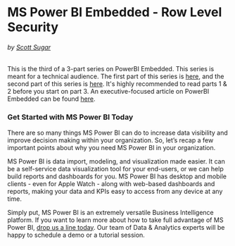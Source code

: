 # MS Power BI Embedded - Row Level Security
###### by [Scott Sugar](https://linkedin.com/in/scottsugar)

This is the third of a 3-part series on PowerBI Embedded.  This series is meant for a technical audience.  The first part of this series is [here](./Embedded-tech-part1.md), and the second part of this series is [here](./Embedded-tech-part2.md).  It's highly recommended to read parts 1 & 2 before you start on part 3.  An executive-focused article on PowerBI Embedded can be found [here](./Embedded-exec.md).

### Get Started with MS Power BI Today
There are so many things MS Power BI can do to increase data visibility and improve decision making within your organization. So, let’s recap a few important points about why you need MS Power BI in your organization.

MS Power BI is data import, modeling, and visualization made easier.  It can be a self-service data visualization tool for your end-users, or we can help build reports and dashboards for you.  MS Power BI has desktop and mobile clients - even for Apple Watch - along with web-based dashboards and reports, making your data and KPIs easy to access from any device at any time.

Simply put, MS Power BI is an extremely versatile Business Intelligence platform. If you want to learn more about how to take full advantage of MS Power BI, [drop us a line today](mailto:cloud@proserveit.com?Subject=I%20Want%20To%20Learn%20More%20About%20Power%20BI%20Solutions). Our team of Data & Analytics experts will be happy to schedule a demo or a tutorial session.